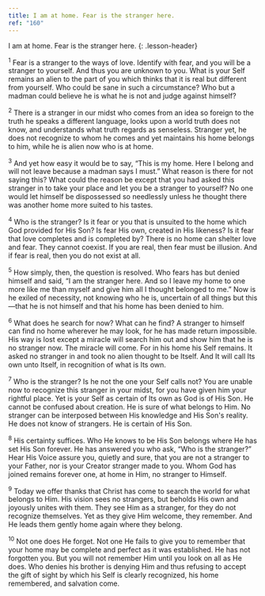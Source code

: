 ```yaml
---
title: I am at home. Fear is the stranger here.
ref: "160"
---
```


I am at home. Fear is the stranger here.
{: .lesson-header}

<sup>1</sup> Fear is a stranger to the ways of love. Identify with fear,
and you will be a stranger to yourself. And thus you are unknown to you.
What is your Self remains an alien to the part of you which thinks that
it is real but different from yourself. Who could be sane in such a
circumstance? Who but a madman could believe he is what he is not and
judge against himself?

<sup>2</sup> There is a stranger in our midst who comes from an idea so
foreign to the truth he speaks a different language, looks upon a world
truth does not know, and understands what truth regards as senseless.
Stranger yet, he does not recognize to whom he comes and yet maintains
his home belongs to him, while he is alien now who is at home.

<sup>3</sup> And yet how easy it would be to say, “This is my home. Here
I belong and will not leave because a madman says I must.” What reason
is there for not saying this? What could the reason be except that you
had asked this stranger in to take your place and let you be a stranger
to yourself? No one would let himself be dispossessed so needlessly
unless he thought there was another home more suited to his tastes.

<sup>4</sup> Who is the stranger? Is it fear or you that is unsuited to
the home which God provided for His Son? Is fear His own, created in His
likeness? Is it fear that love completes and is completed by? There is
no home can shelter love and fear. They cannot coexist. If you are real,
then fear must be illusion. And if fear is real, then you do not exist
at all.

<sup>5</sup> How simply, then, the question is resolved. Who fears has
but denied himself and said, “I am the stranger here. And so I leave my
home to one more like me than myself and give him all I thought belonged
to me.” Now is he exiled of necessity, not knowing who he is, uncertain
of all things but this—that he is not himself and that his home has been
denied to him.

<sup>6</sup> What does he search for now? What can he find? A stranger
to himself can find no home wherever he may look, for he has made return
impossible. His way is lost except a miracle will search him out and
show him that he is no stranger now. The miracle will come. For in his
home his Self remains. It asked no stranger in and took no alien thought
to be Itself. And It will call Its own unto Itself, in recognition of
what is Its own.

<sup>7</sup> Who is the stranger? Is he not the one your Self calls not?
You are unable now to recognize this stranger in your midst, for you
have given him your rightful place. Yet is your Self as certain of Its
own as God is of His Son. He cannot be confused about creation. He is
sure of what belongs to Him. No stranger can be interposed between His
knowledge and His Son's reality. He does not know of strangers. He is
certain of His Son.

<sup>8</sup> His certainty suffices. Who He knows to be His Son belongs
where He has set His Son forever. He has answered you who ask, “Who is
the stranger?” Hear His Voice assure you, quietly and sure, that you are
not a stranger to your Father, nor is your Creator stranger made to you.
Whom God has joined remains forever one, at home in Him, no stranger to
Himself.

<sup>9</sup> Today we offer thanks that Christ has come to search the
world for what belongs to Him. His vision sees no strangers, but beholds
His own and joyously unites with them. They see Him as a stranger, for
they do not recognize themselves. Yet as they give Him welcome, they
remember. And He leads them gently home again where they belong.

<sup>10</sup> Not one does He forget. Not one He fails to give you to
remember that your home may be complete and perfect as it was
established. He has not forgotten you. But you will not remember Him
until you look on all as He does. Who denies his brother is denying Him
and thus refusing to accept the gift of sight by which his Self is
clearly recognized, his home remembered, and salvation come.

